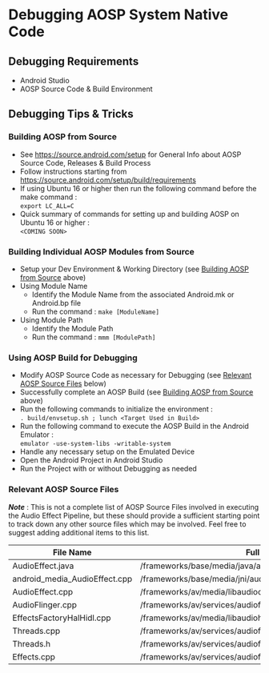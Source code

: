 # Debugging AOSP System Native Code

## Debugging Requirements
  - Android Studio
  - AOSP Source Code & Build Environment

## Debugging Tips & Tricks
  
### Building AOSP from Source
  - See https://source.android.com/setup for General Info about AOSP Source Code, Releases & Build Process
  - Follow instructions starting from https://source.android.com/setup/build/requirements
  - If using Ubuntu 16 or higher then run the following command before the make command :  
  ```export LC_ALL=C```
  - Quick summary of commands for setting up and building AOSP on Ubuntu 16 or higher :  
  ```<COMING SOON>```

### Building Individual AOSP Modules from Source
  - Setup your Dev Environment & Working Directory (see [Building AOSP from Source](#building-aosp-from-source) above)
  - Using Module Name
    * Identify the Module Name from the associated Android.mk or Android.bp file
    * Run the command : ```make [ModuleName]```
  - Using Module Path
    * Identify the Module Path
    * Run the command : ```mmm [ModulePath]```

### Using AOSP Build for Debugging
  - Modify AOSP Source Code as necessary for Debugging (see [Relevant AOSP Source Files](#relevant-aosp-source-files) below)
  - Successfully complete an AOSP Build (see [Building AOSP from Source](#building-aosp-from-source) above)
  - Run the following commands to initialize the environment :  
  ```. build/envsetup.sh ; lunch <Target Used in Build>```
  - Run the following command to execute the AOSP Build in the Android Emulator :  
  ```emulator -use-system-libs -writable-system```
  - Handle any necessary setup on the Emulated Device
  - Open the Android Project in Android Studio
  - Run the Project with or without Debugging as needed

### Relevant AOSP Source Files
**_Note_** : This is not a complete list of AOSP Source Files involved in executing the Audio Effect Pipeline, but these should provide a sufficient starting point to track down any other source files which may be involved.  Feel free to suggest adding additional items to this list.

  | File Name                     | Full Source Path                                                     | Full Repo URL                                                                                                          |
  |-------------------------------|----------------------------------------------------------------------|------------------------------------------------------------------------------------------------------------------------|
  | AudioEffect.java              | /frameworks/base/media/java/android/media/audiofx/AudioEffect.java   | https://android.googlesource.com/platform/frameworks/base/+/master/media/java/android/media/audiofx/AudioEffect.java   |
  | android_media_AudioEffect.cpp | /frameworks/base/media/jni/audioeffect/android_media_AudioEffect.cpp | https://android.googlesource.com/platform/frameworks/base/+/master/media/jni/audioeffect/android_media_AudioEffect.cpp |
  | AudioEffect.cpp               | /frameworks/av/media/libaudioclient/AudioEffect.cpp                  | https://android.googlesource.com/platform/frameworks/av/+/master/media/libaudioclient/AudioEffect.cpp                  |
  | AudioFlinger.cpp              | /frameworks/av/services/audioflinger/AudioFlinger.cpp                | https://android.googlesource.com/platform/frameworks/av/+/master/services/audioflinger/AudioFlinger.cpp                |
  | EffectsFactoryHalHidl.cpp     | /frameworks/av/media/libaudiohal/4.0/EffectsFactoryHalHidl.cpp       | https://android.googlesource.com/platform/frameworks/av/+/master/media/libaudiohal/4.0/EffectsFactoryHalHidl.cpp       |
  | Threads.cpp                   | /frameworks/av/services/audioflinger/Threads.cpp                     | https://android.googlesource.com/platform/frameworks/av/+/master/services/audioflinger/Threads.cpp                     |
  | Threads.h                     | /frameworks/av/services/audioflinger/Threads.h                       | https://android.googlesource.com/platform/frameworks/av/+/master/services/audioflinger/Threads.h                       |
  | Effects.cpp                   | /frameworks/av/services/audioflinger/Effects.cpp                     | https://android.googlesource.com/platform/frameworks/av/+/master/services/audioflinger/Effects.cpp                     |
